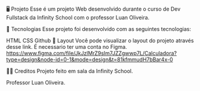 🖥️ Projeto
Esse é um projeto Web desenvolvido durante o curso de Dev Fullstack da Infinity School com o professor Luan Oliveira.

🔎 Tecnologias
Esse projeto foi desenvolvido com as seguintes tecnologias:

HTML
CSS
Github
🎨 Layout
Você pode visualizar o layout do projeto através desse link. É necessario ter uma conta no Figma.
https://www.figma.com/file/JkJzlMrZ9sIm7JZZgwwp7L/Calculadora?type=design&node-id=0-1&mode=design&t=81kfmmudH7bBar4x-0

🧑‍💻 Creditos
Projeto feito em sala da Infinity School.

Professor Luan Oliveira.

